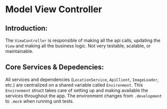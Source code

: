 # Model View Controller

## Introduction: 

The `ViewController` is responsible of making all the api calls, updating the `View` and making all the business logic.
Not very testable, scalable, or maintainable.

## Core Services & Depedencies:

All services and dependencies (`LocationService`, `ApiClient`, `ImageLoader`, etc.) are centralized on a shared variable called `Environment`. 
This `Environment` struct takes care of setting up and making available the services throughout the app. 
The environment changes from `.development` to `.mock` when running unit tests.
